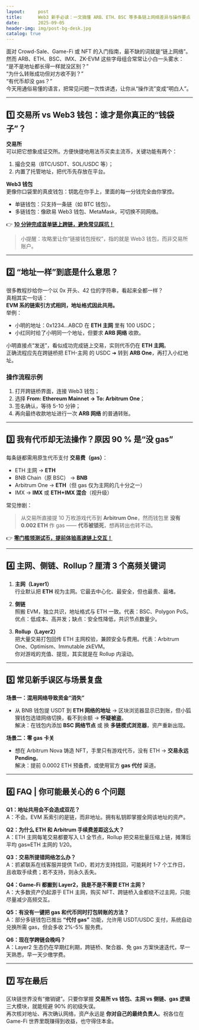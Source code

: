 ```yaml
---
layout:     post
title:      Web3 新手必读：一文搞懂 ARB、ETH、BSC 等多条链上网络差异与操作要点
date:       2025-09-05
header-img: img/post-bg-desk.jpg
catalog: true
---
```


面对 Crowd-Sale、Game-Fi 或 NFT 的入门指南，最不缺的词就是“链上网络”。然而 ARB、ETH、BSC、IMX、ZK-EVM 这些字母组合常常让小白一头雾水：  
“是不是地址都长得一样就没区别？”  
“为什么转账成功但对方收不到？”  
“有代币却没 gas？”  
今天用通俗易懂的语言，把常见问题一次性讲透，让你从“操作流”变成“明白人”。

---

## 1️⃣ 交易所 vs Web3 钱包：谁才是你真正的“钱袋子”？

**交易所**  
可以把它想象成证交所。方便快捷地用法币买卖主流币，关键功能有两个：  
1. 撮合交易（BTC/USDT、SOL/USDC 等）；  
2. 内置了托管地址，把代币先存放在平台。  

**Web3 钱包**  
更像你口袋里的真皮钱包：钥匙在你手上，里面的每一分钱完全由你掌控。  
- 单链钱包：只支持一条链（如 BTC 钱包）。  
- 多链钱包：像欧易 Web3 钱包、MetaMask，可切换不同网络。  

👉 **[10 分钟完成首单链上跨链，避免常见踩坑！](https://okxdog.com/)**

> 小提醒：攻略里让你“链接钱包授权”，指的就是 Web3 钱包，而非交易所账户。

---

## 2️⃣ “地址一样”到底是什么意思？

很多教程抄给你一个以 0x 开头、42 位的字符串，看起来全都一样？  
真相其实一句话：  
**EVM 系的链索引方式相同，地址格式因此共用。**  
举例：  
- 小明的地址：0x1234…ABCD 在 **ETH 主网** 里有 100 USDC；  
- 小红同时给了小明同一个地址，但要求 **ARB 网络** 收款。  

小明直接点“发送”，看似成功完成链上交易，实则代币仍在 **ETH 主网**。  
正确流程应先在跨链桥把 ETH-主网 的 USDC ➜ 转到 **ARB One**，再打入小红地址。

### 操作流程示例
1. 打开跨链桥界面，连接 Web3 钱包；  
2. 选择 **From: Ethereum Mainnet → To: Arbitrum One**；  
3. 签名确认，等待 5-10 分钟；  
4. 再向最终收款地址进行一次 **ARB 网络** 的普通转账。

---

## 3️⃣ 我有代币却无法操作？原因 90 % 是“没 gas”

每条链都需用原生代币支付 **交易费（gas）**：  
- ETH 主网 → **ETH**  
- BNB Chain（原 BSC） → **BNB**  
- Arbitrum One → **ETH**（但 gas 仅为主网的几十分之一）  
- IMX → **IMX** 或 **ETH+IMX 混合**（视升级）

常见惨剧：  
> 从交易所直接提 10 万枚游戏代币到 **Arbitrum One**，然而钱包里 **没有 0.002 ETH** 作 gas —— **代币被锁死**，想再转出也转不动。

👉 **[零门槛领测试币，提前体验高速链上交互！](https://okxdog.com/)**

---

## 4️⃣ 主网、侧链、Rollup？厘清 3 个高频关键词

1. **主网（Layer1）**  
   行业默认把 **ETH** 视为主网。它最去中心化、最安全，但也最贵、最堵。

2. **侧链**  
   照搬 EVM，独立共识，地址格式与 ETH 一致。代表：BSC、Polygon PoS。  
   优点：低成本、高并发；缺点：安全性降低，共识节点数量少。

3. **Rollup（Layer2）**  
   把大量交易打包回传 ETH 主网校验，兼顾安全与费用。代表：Arbitrum One、Optimism、Immutable zkEVM。  
   你对游戏的充值、提现，其实就是在 Rollup 内滚动。

---

## 5️⃣ 常见新手误区与场景复盘

**场景一：混用网络导致资金“消失”**  
- 从 BNB 钱包提 USDT 到 **ETH 网络的地址** → 区块浏览器显示已到账，但小狐狸钱包选错网络切换，看不到余额 → **怀疑被盗**。  
  解决：在钱包内添加 **BSC 网络节点** 或 换 **多链模式浏览器**，资产重新出现。

**场景二：零 gas 卡关**  
- 想在 Arbitrum Nova 铸造 NFT，手里只有游戏代币，没有 ETH → **交易永远 Pending**。  
  解决：提前 0.0002 ETH 预备费，或使用官方 **gas 代付** 渠道。

---

## 6️⃣ FAQ | 你可能最关心的 6 个问题

**Q1：地址共用会不会造成双花？**  
A：不会。EVM 系索引的是链，而非地址。拥有私钥即掌握全网该地址的资产。

**Q2：为什么 ETH 和 Arbitrum 手续费差距这么大？**  
A：ETH 主网每笔交易都要写入 L1 全节点，Rollup 把交易批量压缩上链，摊薄后平均 gas≈ETH 主网的 1/20。

**Q3：交易所提错网络怎么办？**  
A：抓紧联系在线客服并提供 TxID，若对方支持找回，可能耗时 1-7 个工作日，且收取手续费；若不支持，则永久丢失。

**Q4：Game-Fi 都搬到 Layer2，我是不是不需要 ETH 主网？**  
A：大多数资产仍起源于 ETH 主网，购买 NFT、跨链桥入金都绕不过主网，只能尽量减少高频交互。

**Q5：有没有一键把 gas 和代币同时打包转账的方法？**  
A：部分多链钱包已推出 **“代付 gas”** 功能，允许用 USDT/USDC 支付，系统自动兑换所需 gas，但会多收 2%-5% 服务费。

**Q6：现在学跨链会晚吗？**  
A：Layer2 生态仍在早期红利期，跨链桥、聚合器、免 gas 方案快速迭代，早一天熟悉，早一天少缴学费。

---

## 7️⃣ 写在最后

区块链世界没有“撤销键”。只要你掌握 **交易所 vs 钱包、主网 vs 侧链、gas 逻辑** 三大模块，就能规避 90% 的初级失误。  
再次核对地址、再次确认网络，资产永远是 **你对自己的最终负责人**。祝各位在 Game-Fi 世界里既赚得到收益，也守得住本金。